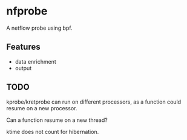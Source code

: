 nfprobe
=======

A netflow probe using bpf.

Features
--------

- data enrichment
- output

TODO
----

kprobe/kretprobe can run on different processors, as a function could
resume on a new processor.

Can a function resume on a new thread?

ktime does not count for hibernation.
